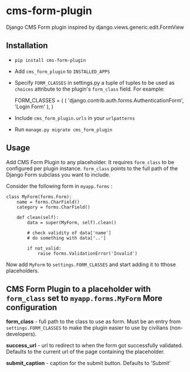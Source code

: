 cms-form-plugin
===============

Django CMS Form plugin inspired by django.views.generic.edit.FormView

Installation
------------

- `pip install cms-form-plugin`
- Add `cms_form_plugin` to `INSTALLED_APPS`
- Specify `FORM_CLASSES` in settings.py a tuple of tuples to be used as `choices` attribute to the plugin's `form_class` field. For example:
  
  FORM_CLASSES = (
      (
          'django.contrib.auth.forms.AuthenticationForm', 
          'Login Form'
      ),
  )

- Include `cms_form_plugin.urls` in your `urlpatterns`
- Run `manage.py migrate cms_form_plugin`


Usage
-----

Add CMS Form Plugin to any placeholder. It requires `form_class` to be configured per plugin instance. `form_class` points to the full path of the Django Form subclass you want to include.

Consider the following form in `myapp.forms` :

    class MyForm(forms.Form):
        name = forms.CharField()
        category = forms.CharField()

        def clean(self):
            data = super(MyForm, self).clean()
   
            # check validity of data['name']
            # do something with data['..']

            if not_valid:
                raise forms.ValidationError('Invalid')

Now add `MyForm` to `settings.FORM_CLASSES` and start adding it to tthose placeholders.

CMS Form Plugin to a placeholder with `form_class` set to `myapp.forms.MyForm`
More configuration
------------------

**form_class** - full path to the class to use as form. Must be an entry from `settings.FORM_CLASSES` to make the plugin easier to use by civilians (non-developers).

**success_url** - url to redirect to when the form got successfully validated. Defaults to the current url of the page containing the placeholder.

**submit_caption** - caption for the submit button. Defaults to 'Submit'